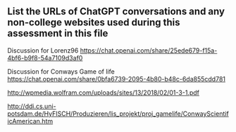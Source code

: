 ## List the URLs of ChatGPT conversations and any non-college websites used during this assessment in this file
Discussion for Lorenz96
https://chat.openai.com/share/25ede679-f15a-4bf6-b9f8-54a7109d3af0

Discussion for Conways Game of life
https://chat.openai.com/share/0bfa6739-2095-4b80-b48c-6da855cdd781

http://wpmedia.wolfram.com/uploads/sites/13/2018/02/01-3-1.pdf

http://ddi.cs.uni-potsdam.de/HyFISCH/Produzieren/lis_projekt/proj_gamelife/ConwayScientificAmerican.htm